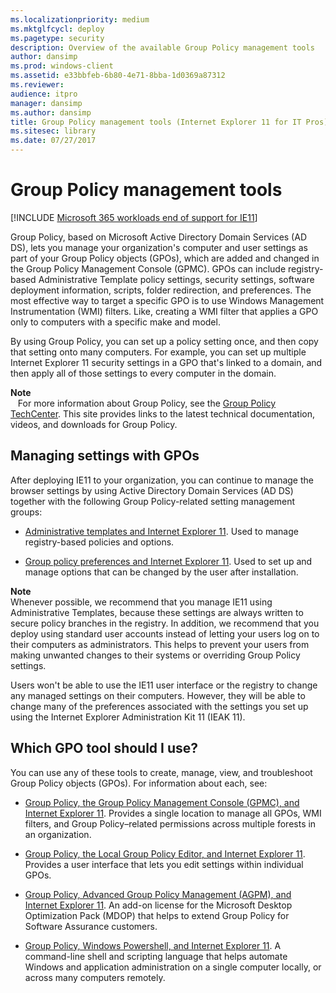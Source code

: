 ```yaml
---
ms.localizationpriority: medium
ms.mktglfcycl: deploy
ms.pagetype: security
description: Overview of the available Group Policy management tools
author: dansimp
ms.prod: windows-client
ms.assetid: e33bbfeb-6b80-4e71-8bba-1d0369a87312
ms.reviewer: 
audience: itpro
manager: dansimp
ms.author: dansimp
title: Group Policy management tools (Internet Explorer 11 for IT Pros)
ms.sitesec: library
ms.date: 07/27/2017
---
```



# Group Policy management tools

[!INCLUDE [Microsoft 365 workloads end of support for IE11](../includes/microsoft-365-ie-end-of-support.md)]

Group Policy, based on Microsoft Active Directory Domain Services (AD DS), lets you manage your organization's computer and user settings as part of your Group Policy objects (GPOs), which are added and changed in the Group Policy Management Console (GPMC). GPOs can include registry-based Administrative Template policy settings, security settings, software deployment information, scripts, folder redirection, and preferences. The most effective way to target a specific GPO is to use Windows Management Instrumentation (WMI) filters. Like, creating a WMI filter that applies a GPO only to computers with a specific make and model.

By using Group Policy, you can set up a policy setting once, and then copy that setting onto many computers. For example, you can set up multiple Internet Explorer 11 security settings in a GPO that's linked to a domain, and then apply all of those settings to every computer in the domain.

**Note**<br>  
For more information about Group Policy, see the [Group Policy TechCenter](/windows/deployment/deploy-whats-new). This site provides links to the latest technical documentation, videos, and downloads for Group Policy.

## Managing settings with GPOs
After deploying IE11 to your organization, you can continue to manage the browser settings by using Active Directory Domain Services (AD DS) together with the following Group Policy-related setting management groups:

-   [Administrative templates and Internet Explorer 11](administrative-templates-and-ie11.md). Used to manage registry-based policies and options.

-   [Group policy preferences and Internet Explorer 11](group-policy-preferences-and-ie11.md). Used to set up and manage options that can be changed by the user after installation.

**Note**<br>
Whenever possible, we recommend that you manage IE11 using Administrative Templates, because these settings are always written to secure policy branches in the registry. In addition, we recommend that you deploy using standard user accounts instead of letting your users log on to their computers as administrators. This helps to prevent your users from making unwanted changes to their systems or overriding Group Policy settings.

     
Users won't be able to use the IE11 user interface or the registry to change any managed settings on their computers. However, they will be able to change many of the preferences associated with the settings you set up using the Internet Explorer Administration Kit 11 (IEAK 11).

## Which GPO tool should I use?
You can use any of these tools to create, manage, view, and troubleshoot Group Policy objects (GPOs). For information about each, see:

-   [Group Policy, the Group Policy Management Console (GPMC), and Internet Explorer 11](group-policy-and-group-policy-mgmt-console-ie11.md). Provides a single location to manage all GPOs, WMI filters, and Group Policy–related permissions across multiple forests in an organization.

-   [Group Policy, the Local Group Policy Editor, and Internet Explorer 11](group-policy-and-local-group-policy-editor-ie11.md). Provides a user interface that lets you edit settings within individual GPOs.

-   [Group Policy, Advanced Group Policy Management (AGPM), and Internet Explorer 11](group-policy-and-advanced-group-policy-mgmt-ie11.md). An add-on license for the Microsoft Desktop Optimization Pack (MDOP) that helps to extend Group Policy for Software Assurance customers.

-   [Group Policy, Windows Powershell, and Internet Explorer 11](group-policy-windows-powershell-ie11.md). A command-line shell and scripting language that helps automate Windows and application administration on a single computer locally, or across many computers remotely.

 

